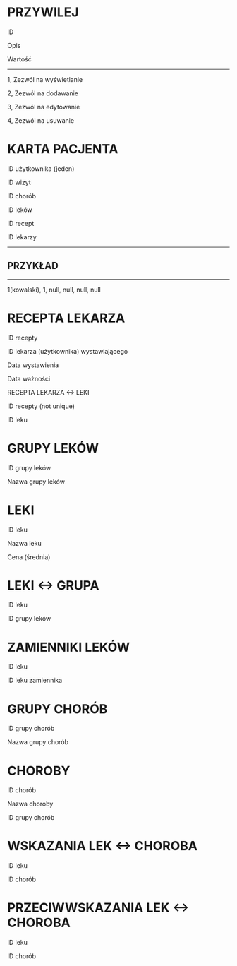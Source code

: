 PRZYWILEJ
=

ID

Opis

Wartość

---

1, Zezwól na wyświetlanie

2, Zezwól na dodawanie

3, Zezwól na edytowanie

4, Zezwól na usuwanie

KARTA PACJENTA
=

ID użytkownika (jeden)

ID wizyt

ID chorób

ID leków

ID recept

ID lekarzy

---
PRZYKŁAD
-
---
1(kowalski), 1, null, null, null, null

RECEPTA LEKARZA
=

ID recepty

ID lekarza (użytkownika) wystawiającego

Data wystawienia

Data ważności

RECEPTA LEKARZA <-> LEKI

ID recepty (not unique)

ID leku

GRUPY LEKÓW
=

ID grupy leków

Nazwa grupy leków

LEKI
=

ID leku

Nazwa leku

Cena (średnia)

LEKI <-> GRUPA
=

ID leku

ID grupy leków

ZAMIENNIKI LEKÓW
=

ID leku

ID leku zamiennika

GRUPY CHORÓB
=

ID grupy chorób

Nazwa grupy chorób

CHOROBY
=

ID chorób

Nazwa choroby

ID grupy chorób

WSKAZANIA LEK <-> CHOROBA
=

ID leku

ID chorób

PRZECIWWSKAZANIA LEK <-> CHOROBA
=

ID leku

ID chorób
